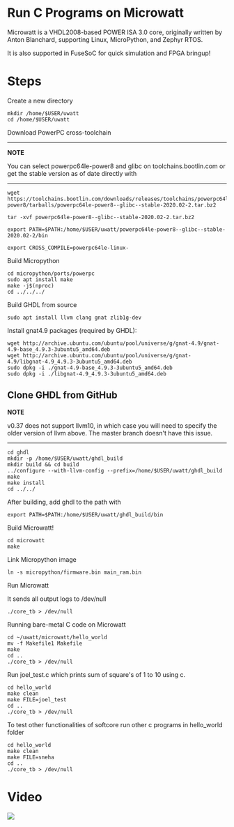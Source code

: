 # Run C Programs on Microwatt

Microwatt is a VHDL2008-based POWER ISA 3.0 core, originally written by Anton Blanchard, supporting Linux, MicroPython, and Zephyr RTOS.

It is also supported in FuseSoC for quick simulation and FPGA bringup!


# Steps

Create a new directory
```
mkdir /home/$USER/uwatt
cd /home/$USER/uwatt
```
Download PowerPC cross-toolchain

---
**NOTE**

You can select powerpc64le-power8 and glibc on toolchains.bootlin.com or get the stable version as of date directly with

---


```
wget https://toolchains.bootlin.com/downloads/releases/toolchains/powerpc64le-power8/tarballs/powerpc64le-power8--glibc--stable-2020.02-2.tar.bz2

tar -xvf powerpc64le-power8--glibc--stable-2020.02-2.tar.bz2

export PATH=$PATH:/home/$USER/uwatt/powerpc64le-power8--glibc--stable-2020.02-2/bin

export CROSS_COMPILE=powerpc64le-linux-
```

Build Micropython
```
cd micropython/ports/powerpc
sudo apt install make
make -j$(nproc)
cd ../../../
```

Build GHDL from source
```
sudo apt install llvm clang gnat zlib1g-dev
```

Install gnat4.9 packages (required by GHDL):
```
wget http://archive.ubuntu.com/ubuntu/pool/universe/g/gnat-4.9/gnat-4.9-base_4.9.3-3ubuntu5_amd64.deb
wget http://archive.ubuntu.com/ubuntu/pool/universe/g/gnat-4.9/libgnat-4.9_4.9.3-3ubuntu5_amd64.deb
sudo dpkg -i ./gnat-4.9-base_4.9.3-3ubuntu5_amd64.deb
sudo dpkg -i ./libgnat-4.9_4.9.3-3ubuntu5_amd64.deb
```

Clone GHDL from GitHub
---
**NOTE**

v0.37 does not support llvm10, in which case you will need to specify the older version of llvm above. The master branch doesn't have this issue.

---


```
cd ghdl
mkdir -p /home/$USER/uwatt/ghdl_build
mkdir build && cd build
../configure --with-llvm-config --prefix=/home/$USER/uwatt/ghdl_build
make
make install
cd ../../
```

After building, add ghdl to the path with
```
export PATH=$PATH:/home/$USER/uwatt/ghdl_build/bin
```

Build Microwatt!
```
cd microwatt
make
```

Link Micropython image
```
ln -s micropython/firmware.bin main_ram.bin
```

Run Microwatt

It sends all output logs to /dev/null
```
./core_tb > /dev/null
```

Running bare-metal C code on Microwatt
```
cd ~/uwatt/microwatt/hello_world 
mv -f Makefile1 Makefile
make
cd ..
./core_tb > /dev/null
```

Run joel_test.c which prints sum of square's of 1 to 10 using c.
```
cd hello_world
make clean
make FILE=joel_test
cd ..
./core_tb > /dev/null
```

To test other functionalities of softcore run other c programs in hello_world folder
```
cd hello_world
make clean
make FILE=sneha
cd ..
./core_tb > /dev/null
```

# Video
<a href="https://asciinema.org/a/364414" target="_blank"><img src="https://asciinema.org/a/364414.svg" /></a>


